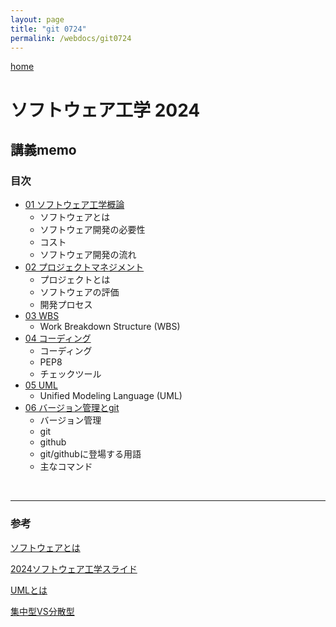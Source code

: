 ```yaml
---
layout: page
title: "git 0724"
permalink: /webdocs/git0724
---
```


[home](./)

# ソフトウェア工学 2024

## 講義memo

### 目次

* [01 ソフトウェア工学概論](/webdocs/git0724/01)
  * ソフトウェアとは
  * ソフトウェア開発の必要性
  * コスト
  * ソフトウェア開発の流れ
* [02 プロジェクトマネジメント](/webdocs/git0724/02)
  * プロジェクトとは
  * ソフトウェアの評価
  * 開発プロセス
* [03 WBS](/webdocs/git0724/03)
  * Work Breakdown Structure (WBS)
* [04 コーディング](/webdocs/git0724/04)
  * コーディング
  * PEP8
  * チェックツール
* [05 UML](/webdocs/git0724/05)
  * Unified Modeling Language (UML)
* [06 バージョン管理とgit](/webdocs/git0724/06)
  * バージョン管理
  * git
  * github
  * git/githubに登場する用語
  * 主なコマンド
  
<br>

****
### 参考
[ソフトウェアとは](https://qiita.com/gangun/items/634043e068837af81f84)

[2024ソフトウェア工学スライド](https://docs.google.com/presentation/d/1g6aZKPf-4UVSVdw0h6M8xEnl7jF0ObTC/edit?usp=sharing&ouid=111087292446662770337&rtpof=true&sd=true)

[UMLとは](https://cacoo.com/ja/blog/what-is-uml/)

[集中型VS分散型](https://ramble.impl.co.jp/5948/)